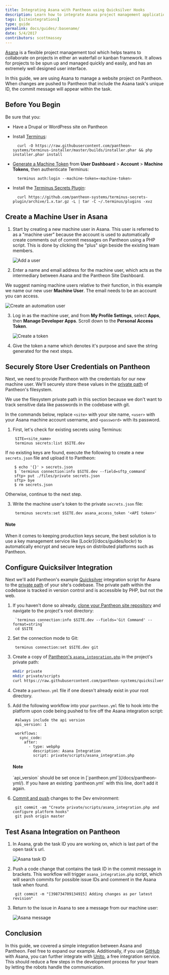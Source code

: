 ```yaml
---
title: Integrating Asana with Pantheon using Quicksilver Hooks
description: Learn how to integrate Asana project management application with the Pantheon.
tags: [siteintegrations]
type: guide
permalink: docs/guides/:basename/
date: 5/4/2017
contributors: scottmassey
---
```


[Asana](https://asana.com) is a flexible project management tool which helps teams to collaborate on projects in either an waterfall or kanban framework. It allows for projects to be spun up and managed quickly and easily, and has an extremely well designed user interface.

In this guide, we are using Asana to manage a website project on Pantheon. When changes are pushed to Pantheon that include the Asana task's unique ID, the commit message will appear within the task.

## Before You Begin
Be sure that you:

- Have a Drupal or WordPress site on Pantheon
- Install [Terminus](/docs/terminus):

        curl -O https://raw.githubusercontent.com/pantheon-systems/terminus-installer/master/builds/installer.phar && php installer.phar install
- [Generate a Machine Token](https://dashboard.pantheon.io/machine-token/create) from **User Dashboard** > **Account** > **Machine Tokens**, then authenticate Terminus:

        terminus auth:login --machine-token=‹machine-token›
- Install the [Terminus Secrets Plugin](https://github.com/pantheon-systems/terminus-secrets-plugin):

        curl https://github.com/pantheon-systems/terminus-secrets-plugin/archive/1.x.tar.gz -L | tar -C ~/.terminus/plugins -xvz
## Create a Machine User in Asana
1. Start by creating a new machine user in Asana. This user is referred to as a "machine user" because the account is used to automatically create comments out of commit messages on Pantheon using a PHP script. This is done by clicking the "plus" sign beside the existing team members.

    ![Add a user](/source/docs/assets/images/integrations/asana/new-user.png)

2. Enter a name and email address for the machine user, which acts as the intermediary between Asana and the Pantheon Site Dashboard.

  We suggest naming machine users relative to their function, in this example we name our new user **Machine User**. The email needs to be an account you can access.

   ![Create an automation user](/source/docs/assets/images/integrations/asana/new-user-add.png)

3. Log in as the machine user, and from **My Profile Settings**, select **Apps**, then **Manage Developer Apps**. Scroll down to the **Personal Access Token**. 

    ![Create a token](/source/docs/assets/images/integrations/asana/access-token.png)
    
4. Give the token a name which denotes it's purpose and save the string generated for the next steps.

## Securely Store User Credentials on Pantheon
Next, we need to provide Pantheon with the credentials for our new machine user. We'll securely store these values in the [private path](/docs/private-paths/#private-path-for-files) of Pantheon's filesystem.

We use the filesystem private path in this section because we don't want to track sensitive data like passwords in the codebase with git.

In the commands below, replace `<site>` with your site name, `<user>` with your Asana machine account username, and `<password>` with its password.

1. First, let's check for existing secrets using Terminus:

        SITE=<site_name>
        terminus secrets:list $SITE.dev

  If no existing keys are found, execute the following to create a new `secrets.json` file and upload it to Pantheon:

        $ echo '{}' > secrets.json
        $ `terminus connection:info $SITE.dev --field=sftp_command`
        sftp> put ./files/private secrets.json
        sftp> bye
        $ rm secrets.json

  Otherwise, continue to the next step.

3. Write the machine user's token to the private `secrets.json` file:

        terminus secrets:set $SITE.dev asana_access_token '<API token>'

<div class="alert alert-info">
<h4 class="info">Note</h4>
<p markdown="1">When it comes to keeping production keys secure, the best solution is to use a key management service like [Lockr](/docs/guides/lockr) to automatically encrypt and secure keys on distributed platforms such as Pantheon.</p>
</div>

## Configure Quicksilver Integration
Next we'll add Pantheon's example [Quicksilver](/docs/quicksilver) integration script for Asana to the [private path](/docs/private-paths/#private-path-for-code) of your site's codebase. The private path within the codebase is tracked in version control and is accessible by PHP, but not the web.

1. If you haven't done so already, [clone your Pantheon site repository](/docs/git/#clone-your-site-codebase) and navigate to the project's root directory:

        `terminus connection:info $SITE.dev --fields='Git Command' --format=string`
        cd $SITE

2. Set the connection mode to Git:

        terminus connection:set $SITE.dev git

3. Create a copy of [Pantheon's `asana_integration.php`](https://github.com/pantheon-systems/quicksilver-examples/tree/master/asana_integration) in the project's private path:

    ``` bash
    mkdir private
    mkdir private/scripts
    curl https://raw.githubusercontent.com/pantheon-systems/quicksilver-examples/master/asana_integration/asana_integration.php --output ./private/scripts/asana_integration.php
    ```

4. Create a `pantheon.yml` file if one doesn't already exist in your root directory.

5. Add the following workflow into your `pantheon.yml` file to hook into the platform upon code being pushed to fire off the Asana integration script:

        #always include the api version
        api_version: 1

        workflows:
          sync_code:
            after:
              - type: webphp
                description: Asana Integration
                script: private/scripts/asana_integration.php

    <div class="alert alert-info">
    <h4 class="info">Note</h4>
    <p markdown="1">`api_version` should be set once in [`pantheon.yml`](/docs/pantheon-yml/). If you have an existing `pantheon.yml` with this line, don't add it again.</p>
    </div>

6. [Commit and push](/docs/git/#push-changes-to-pantheon) changes to the Dev environment:

        git commit -am "Create private/scripts/asana_integration.php and configure platform hooks"
        git push origin master


## Test Asana Integration on Pantheon

1. In Asana, grab the task ID you are working on, which is last part of the open task's url.

    ![Asana task ID](/source/docs/assets/images/integrations/asana/card-id.png)

3. Push a code change that contains the task ID in the commit message in brackets. This workflow will trigger `asana_integration.php` script, which will search commits for possible issue IDs and comment in the Asana task when found.

        git commit -m "[398734709134915] Adding changes as per latest revision"

4. Return to the issue in Asana to see a message from our machine user:

    ![Asana message](/source/docs/assets/images/integrations/asana/asana-task.png)

## Conclusion
In this guide, we covered a simple integration between Asana and Pantheon. Feel free to expand our example. Additionally, if you use [GitHub](https://github.com) with Asana, you can further integrate with [Unito](https://unito.io/sync/asana/github/), a free integration service. This should reduce a few steps in the development process for your team by letting the robots handle the communication.

